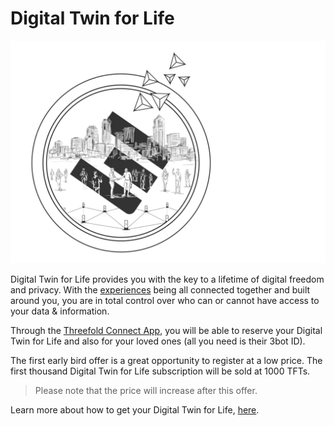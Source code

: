 # Digital Twin for Life 

![](img/dtl.png)

Digital Twin for Life provides you with the key to a lifetime of digital freedom and privacy. With the [experiences](experiences) being all connected together and built around you, you are in total control over who can or cannot have access to your data & information. 

Through the [Threefold Connect App](threefold_connect), you will be able to reserve your Digital Twin for Life and also for your loved ones (all you need is their 3bot ID). 

The first early bird offer is a great opportunity to register at a low price. The first thousand Digital Twin for Life subscription will be sold at 1000 TFTs. 

> Please note that the price will increase after this offer. 

Learn more about how to get your Digital Twin for Life, [here](get_your_dt_home).

